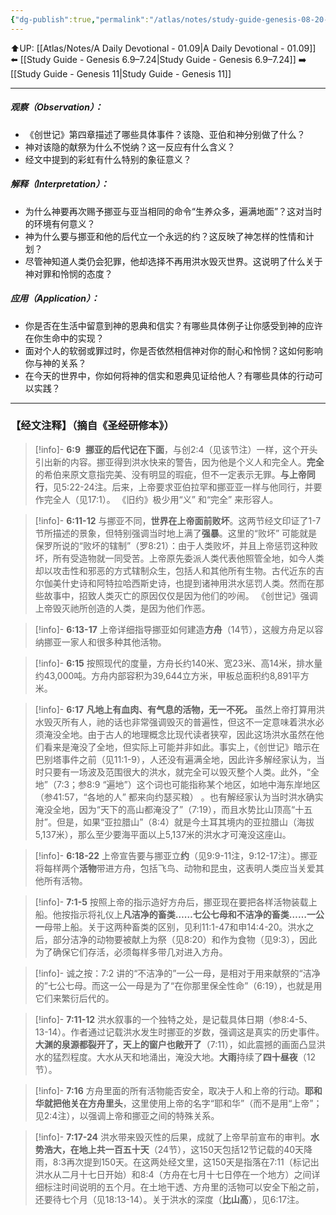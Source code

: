 ```yaml
---
{"dg-publish":true,"permalink":"/atlas/notes/study-guide-genesis-08-20-09-17/"}
---
```


⬆️UP: [[Atlas/Notes/A Daily Devotional - 01.09\|A Daily Devotional - 01.09]]
⬅️ [[Study Guide - Genesis 6.9–7.24\|Study Guide - Genesis 6.9–7.24]]
➡️ [[Study Guide - Genesis 11\|Study Guide - Genesis 11]]

---
##### 观察（Observation）：
- 《创世记》第四章描述了哪些具体事件？该隐、亚伯和神分别做了什么？
- 神对该隐的献祭为什么不悦纳？这一反应有什么含义？
- 经文中提到的彩虹有什么特别的象征意义？
#####  解释（Interpretation）：
- 为什么神要再次赐予挪亚与亚当相同的命令“生养众多，遍满地面”？这对当时的环境有何意义？
- 神为什么要与挪亚和他的后代立一个永远的约？这反映了神怎样的性情和计划？
- 尽管神知道人类仍会犯罪，他却选择不再用洪水毁灭世界。这说明了什么关于神对罪和怜悯的态度？
#####  应用（Application）：
- 你是否在生活中留意到神的恩典和信实？有哪些具体例子让你感受到神的应许在你生命中的实现？
- 面对个人的软弱或罪过时，你是否依然相信神对你的耐心和怜悯？这如何影响你与神的关系？
- 在今天的世界中，你如何将神的信实和恩典见证给他人？有哪些具体的行动可以实践？

---
### 【经文注释】（摘自《圣经研修本》）

> [!info]- **6:9** 
> **挪亚的后代记在下面**，与创2:4（见该节注）一样，这个开头引出新的内容。挪亚得到洪水快来的警告，因为他是个义人和完全人。**完全**的希伯来原文意指完美、没有明显的瑕疵，但不一定表示无罪。**与上帝同行**，见5:22-24注。后来，上帝要求亚伯拉罕和挪亚亚一样与他同行，并要作完全人（见17:1）。 《旧约》极少用“义” 和“完全” 来形容人。

> [!info]- **6:11-12**
> 与挪亚不同，**世界在上帝面前败坏**。这两节经文印证了1-7节所描述的景象，但特别强调当时地上满了**强暴**。这里的“败坏” 可能就是保罗所说的“败坏的辖制”（罗8:21）：由于人类败坏，并且上帝惩罚这种败坏，所有受造物就一同受苦。上帝原先委派人类代表他照管全地，如今人类却以攻击性和邪恶的方式辖制众生，包括人和其他所有生物。古代近东的吉尔伽美什史诗和阿特拉哈西斯史诗，也提到诸神用洪水惩罚人类。然而在那些故事中，招致人类灭亡的原因仅仅是因为他们的吵闹。 《创世记》强调上帝毁灭祂所创造的人类，是因为他们作恶。

> [!info]- **6:13-17**
> 上帝详细指导挪亚如何建造**方舟**（14节），这艘方舟足以容纳挪亚一家人和很多种其他活物。

> [!info]- **6:15**
> 按照现代的度量，方舟长约140米、宽23米、高14米，排水量约43,000吨。方舟内部容积为39,644立方米，甲板总面积约8,891平方米。

> [!info]- **6:17** **凡地上有血肉、有气息的活物，无一不死。**
>  虽然上帝打算用洪水毁灭所有人，祂的话也非常强调毁灭的普遍性，但这不一定意味着洪水必须淹没全地。由于古人的地理概念比现代读者狭窄，因此这场洪水虽然在他们看来是淹没了全地，但实际上可能并非如此。事实上，《创世记》暗示在巴别塔事件之前（见11:1-9），人还没有遍满全地，因此许多解经家认为，当时只要有一场波及范围很大的洪水，就完全可以毁灭整个人类。此外，“全地”（7:3；参8:9 “遍地”）这个词也可能指称某个地区，如地中海东岸地区（参41:57，“各地的人” 都来向约瑟买粮） 。也有解经家认为当时洪水确实淹没全地，因为“天下的高山都淹没了”（7:19），而且水势比山顶高“十五肘”。但是，如果“亚拉腊山”（8:4）就是今土耳其境内的亚拉腊山（海拔5,137米），那么至少要海平面以上5,137米的洪水才可淹没这座山。

> [!info]- **6:18-22**
> 上帝宣告要与挪亚立**约**（见9:9-11注，9:12-17注）。挪亚将每样两个**活物**带进方舟，包括飞鸟、动物和昆虫，这表明人类应当关爱其他所有活物。

> [!info]- **7:1-5**
> 按照上帝的指示造好方舟后，挪亚现在要把各样活物装载上船。他按指示将礼仪上**凡洁净的畜类……七公七母和不洁净的畜类……一公一**母带上船。关于这两种畜类的区别，见利11:1-47和申14:4-20。洪水之后，部分洁净的动物要被献上为祭（见8:20）和作为食物（见9:3），因此为了确保它们存活，必须每样多带几对进入方舟。

> [!info]- 诚之按：7:2
> 讲的“不洁净的”一公一母，是相对于用来献祭的“洁净的”七公七母。而这一公一母是为了“在你那里保全性命”（6:19），也就是用它们来繁衍后代的。

> [!info]- **7:11-12**
> 洪水叙事的一个独特之处，是记载具体日期（参8:4-5、13-14）。作者通过记载洪水发生时挪亚的岁数，强调这是真实的历史事件。**大渊的泉源都裂开了，天上的窗户也敞开了**（7:11），如此震撼的画面凸显洪水的猛烈程度。大水从天和地涌出，淹没大地。**大雨**持续了**四十昼夜**（12节）。

> [!info]- **7:16**
> 方舟里面的所有活物能否安全，取决于人和上帝的行动。**耶和华就把他关在方舟里头**，这里使用上帝的名字“耶和华”（而不是用“上帝”；见2:4注），以强调上帝和挪亚之间的特殊关系。

> [!info]- **7:17-24**
> 洪水带来毁灭性的后果，成就了上帝早前宣布的审判。**水势浩大，在地上共一百五十天**（24节），这150天包括12节记载的40天降雨，8:3再次提到150天。在这两处经文里，这150天是指落在7:11（标记出洪水从二月十七日开始）和8:4（方舟在七月十七日停在一个地方）之间详细标注时间说明的五个月。在土地干透、方舟里的活物可以安全下船之前，还要待七个月（见18:13-14）。关于洪水的深度（**比山高**），见6:17注。
